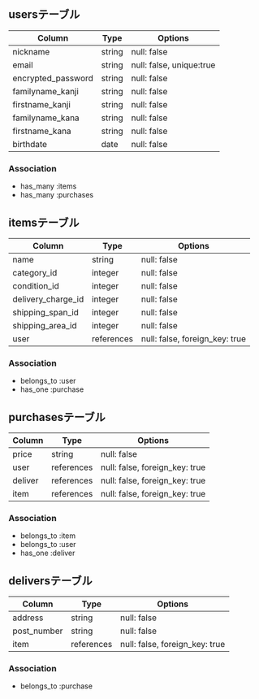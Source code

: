 ## usersテーブル

| Column | Type          | Options                        |
| ------ | ----------    | ------------------------------ |
| nickname               | string | null: false |
| email                  | string | null: false, unique:true |
| encrypted_password     | string | null: false |
| familyname_kanji       | string | null: false |
| firstname_kanji        | string | null: false |
| familyname_kana        | string | null: false |
| firstname_kana         | string | null: false |
| birthdate              | date | null: false |


### Association
- has_many :items
- has_many :purchases


## itemsテーブル

| Column | Type       | Options                        |
| ------ | ---------- | ------------------------------ |
| name                    | string  | null: false |
| category_id             | integer | null: false |
| condition_id            | integer | null: false |
| delivery_charge_id      | integer | null: false |
| shipping_span_id        | integer | null: false |
| shipping_area_id        | integer | null: false |
| user                    | references | null: false, foreign_key: true |

### Association
- belongs_to :user
- has_one :purchase

## purchasesテーブル

| Column | Type       | Options                        |
| ------ | ---------- | ------------------------------ |
| price               | string | null: false |
| user   | references | null: false, foreign_key: true |
| deliver  | references | null: false, foreign_key: true |
| item  | references | null: false, foreign_key: true |

### Association
- belongs_to :item
- belongs_to :user
- has_one :deliver

## deliversテーブル

| Column | Type       | Options                        |
| ------ | ---------- | ------------------------------ |
| address               | string | null: false |
| post_number            | string | null: false |
| item  | references | null: false, foreign_key: true |

### Association
- belongs_to :purchase